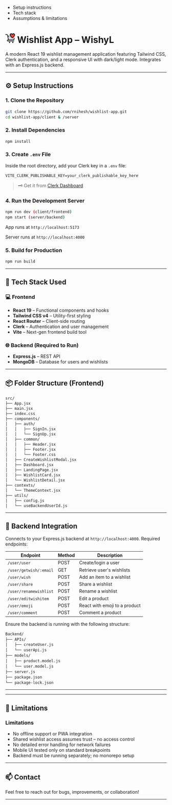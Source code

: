 * Setup instructions
* Tech stack
* Assumptions & limitations


# <img src="./client/public/wishlist.png" width=30px/>  Wishlist App – WishyL


A modern React 19 wishlist management application featuring Tailwind CSS, Clerk authentication, and a responsive UI with dark/light mode. Integrates with an Express.js backend.

---

## ⚙️ Setup Instructions

### 1. **Clone the Repository**

```bash
git clone https://github.com/rnihesh/wishlist-app.git
cd wishlist-app/client & /server
```

### 2. **Install Dependencies**

```bash
npm install
```

### 3. **Create `.env` File**

Inside the root directory, add your Clerk key in a `.env` file:

```env
VITE_CLERK_PUBLISHABLE_KEY=your_clerk_publishable_key_here
```

> 🗝️ Get it from [Clerk Dashboard](https://dashboard.clerk.com)

### 4. **Run the Development Server**

```bash
npm run dev (client/frontend)
npm start (server/backend)
```

App runs at `http://localhost:5173` 

Server runs at `http://localhost:4000`

### 5. **Build for Production**

```bash
npm run build
```

---

## 🧱 Tech Stack Used

### 💻 Frontend

* **React 19** – Functional components and hooks
* **Tailwind CSS v4** – Utility-first styling
* **React Router** – Client-side routing
* **Clerk** – Authentication and user management
* **Vite** – Next-gen frontend build tool

### 🌐 Backend (Required to Run)

* **Express.js** – REST API
* **MongoDB** – Database for users and wishlists

---

## 📦 Folder Structure (Frontend)

```
src/
├── App.jsx
├── main.jsx
├── index.css
├── components/
│   ├── auth/
│   │   ├── SignIn.jsx
│   │   └── SignUp.jsx
│   ├── common/
│   │   ├── Header.jsx
│   │   ├── Footer.jsx
│   │   └── Footer.css
│   ├── CreateWishlistModal.jsx
│   ├── Dashboard.jsx
│   ├── LandingPage.jsx
│   ├── WishlistCard.jsx
│   └── WishlistDetail.jsx
├── contexts/
│   └── ThemeContext.jsx
├── utils/
│   ├── config.js
│   └── useBackendUserId.js
```
---

## 🔗 Backend Integration

Connects to your Express.js backend at `http://localhost:4000`. Required endpoints:

| Endpoint               | Method | Description               |
| ---------------------- | ------ | ------------------------- |
| `/user/user`           | POST   | Create/login a user       |
| `/user/getwish/:email` | GET    | Retrieve user's wishlists |
| `/user/wish`           | POST   | Add an item to a wishlist |
| `/user/share`          | POST   | Share a wishlist          |
| `/user/renamewishlist` | POST   | Rename a wishlist         |
| `/user/editwishitem`   | POST   | Edit a product            |
| `/user/emoji`          | POST   | React with emoji to a product|
| `/user/comment`        | POST   | Comment a product         |

Ensure the backend is running with the following structure:

```bash
Backend/
├── APIs/
│   ├── createUser.js
│   └── userApi.js
├── models/
│   ├── product.model.js
│   └── user.model.js
├── server.js
├── package.json
└── package-lock.json
```

---


---

## 📌 Limitations

### Limitations

* No offline support or PWA integration
* Shared wishlist access assumes trust – no access control
* No detailed error handling for network failures
* Mobile UI tested only on standard breakpoints
* Backend must be running separately; no monorepo setup

---

## 📫 Contact

Feel free to reach out for bugs, improvements, or collaboration!

---



